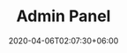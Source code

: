 ---
date: 2020-04-06T02:07:30+06:00
title: "Admin Panel"
draft: false
type: "addons"
layout: "admin"
url: "/admin/"
---